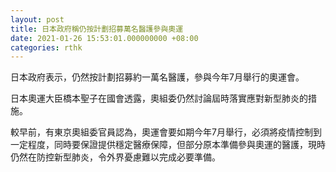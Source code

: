 ```yaml
---
layout: post
title: 日本政府稱仍按計劃招募萬名醫護參與奧運
date: 2021-01-26 15:53:01.000000000 +08:00
categories: rthk
---
```


日本政府表示，仍然按計劃招募約一萬名醫護，參與今年7月舉行的奧運會。

日本奧運大臣橋本聖子在國會透露，奧組委仍然討論屆時落實應對新型肺炎的措施。

較早前，有東京奧組委官員認為，奧運會要如期今年7月舉行，必須將疫情控制到一定程度，同時要保證提供穩定醫療保障，但部分原本準備參與奧運的醫護，現時仍然在防控新型肺炎，令外界憂慮難以完成必要準備。
